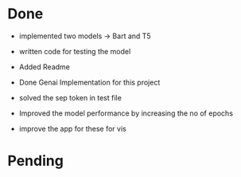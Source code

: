 # Done

- implemented two models -> Bart and T5

- written code for testing the model

- Added Readme

- Done Genai Implementation for this project

- solved the sep token in test file

- Improved the model performance by increasing the no of epochs

- improve the app for these for vis

# Pending
